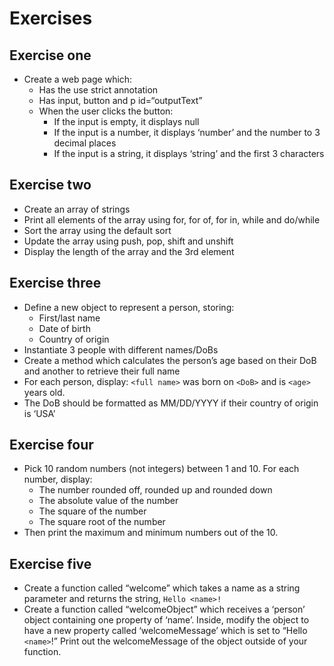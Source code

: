 # Exercises

## Exercise one 

* Create a web page which:
    * Has the use strict annotation
    * Has input, button and p id=“outputText”
    * When the user clicks the button:
        * If the input is empty, it displays null
        * If the input is a number, it displays ‘number’ and the number to 3 decimal places
        * If the input is a string, it displays ‘string’ and the first 3 characters

## Exercise two 

* Create an array of strings
* Print all elements of the array using for, for of, for in, while and do/while
* Sort the array using the default sort
* Update the array using push, pop, shift and unshift
* Display the length of the array and the 3rd element

## Exercise three

* Define a new object to represent a person, storing:
    * First/last name
    * Date of birth
    * Country of origin
* Instantiate 3 people with different names/DoBs
* Create a method which calculates the person’s age based on their DoB and another to retrieve their full name
* For each person, display: ```<full name>``` was born on ```<DoB>``` and is ```<age>``` years old.
* The DoB should be formatted as MM/DD/YYYY if their country of origin is ‘USA’

## Exercise four

* Pick 10 random numbers (not integers) between 1 and 10.  For each number, display:
    * The number rounded off, rounded up and rounded down
    * The absolute value of the number
    * The square of the number
    * The square root of the number
* Then print the maximum and minimum numbers out of the 10.

## Exercise five

* Create a function called “welcome” which takes a name as a string parameter and returns the string, ```Hello <name>!```
* Create a function called “welcomeObject” which receives a ‘person’ object containing one property of ‘name’.  Inside, modify the object to have a  new property called ‘welcomeMessage’ which is set to “Hello ```<name>```!”  Print out the welcomeMessage of the object outside of your function.

